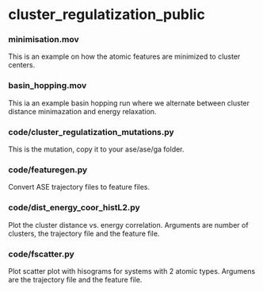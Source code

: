 # cluster_regulatization_public

### minimisation.mov
 This is an example on how the atomic features are minimized to cluster centers.
### basin_hopping.mov 
This ia an example basin hopping run where we alternate between cluster distance minimazation and energy relaxation.

### code/cluster_regulatization_mutations.py 
This is the mutation, copy it to your ase/ase/ga folder.

### code/featuregen.py
Convert ASE trajectory files to feature files.

### code/dist_energy_coor_histL2.py
Plot the cluster distance vs. energy correlation. 
Arguments are number of clusters, the trajectory file and the feature file.

### code/fscatter.py
Plot scatter plot with hisograms for systems with 2 atomic types.
Argumens are the trajectory file and the feature file.
